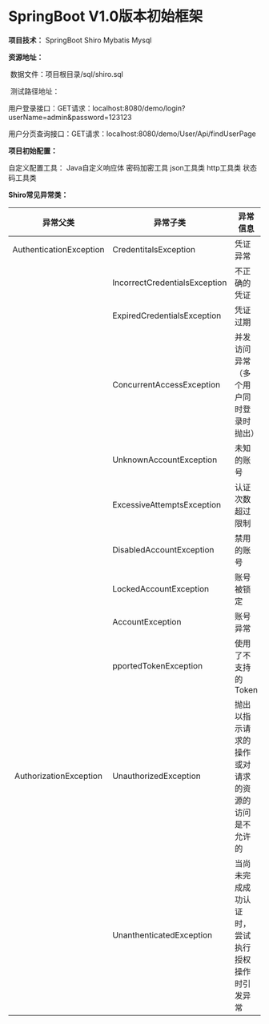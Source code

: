 # SpringBoot V1.0版本初始框架

**项目技术：**
	SpringBoot  Shiro   Mybatis  Mysql

**资源地址：**

​	数据文件：项目根目录/sql/shiro.sql

​	测试路径地址：

​		用户登录接口：GET请求：localhost:8080/demo/login?userName=admin&password=123123

​		用户分页查询接口：GET请求：localhost:8080/demo/User/Api/findUserPage

**项目初始配置：**

   自定义配置工具：
     	Java自定义响应体
    	 密码加密工具
	     json工具类
 	    http工具类
	     状态码工具类

**Shiro常见异常类：**

|        异常父类         | 异常子类                      | 异常信息                                           |
| :---------------------: | ----------------------------- | -------------------------------------------------- |
| AuthenticationException | CredentitalsException         | 凭证异常                                           |
|                         | IncorrectCredentialsException | 不正确的凭证                                       |
|                         | ExpiredCredentialsException   | 凭证过期                                           |
|                         | ConcurrentAccessException     | 并发访问异常（多个用户同时登录时抛出）             |
|                         | UnknownAccountException       | 未知的账号                                         |
|                         | ExcessiveAttemptsException    | 认证次数超过限制                                   |
|                         | DisabledAccountException      | 禁用的账号                                         |
|                         | LockedAccountException        | 账号被锁定                                         |
|                         | AccountException              | 账号异常                                           |
|                         | pportedTokenException         | 使用了不支持的Token                                |
| AuthorizationException  | UnauthorizedException         | 抛出以指示请求的操作或对请求的资源的访问是不允许的 |
|                         | UnanthenticatedException      | 当尚未完成成功认证时，尝试执行授权操作时引发异常   |

